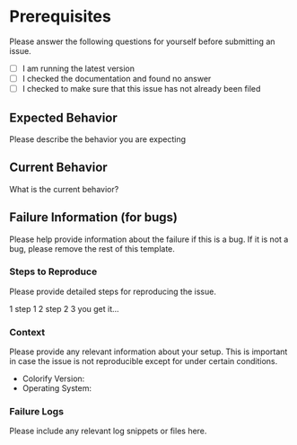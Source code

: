 # Prerequisites

Please answer the following questions for yourself before submitting an issue.

- [ ] I am running the latest version
- [ ] I checked the documentation and found no answer
- [ ] I checked to make sure that this issue has not already been filed

## Expected Behavior

Please describe the behavior you are expecting

## Current Behavior

What is the current behavior?

## Failure Information (for bugs)

Please help provide information about the failure if this is a bug. If it is not a bug, please remove the rest of this template.

### Steps to Reproduce

Please provide detailed steps for reproducing the issue.

1 step 1
2 step 2
3 you get it...

### Context

Please provide any relevant information about your setup. This is important in case the issue is not reproducible except for under certain conditions.

- Colorify Version:
- Operating System:

### Failure Logs

Please include any relevant log snippets or files here.
